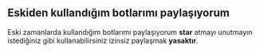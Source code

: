 ## Eskiden kullandığım botlarımı paylaşıyorum

Eski zamanlarda kullandığım botlarımı paylaşıyorum **star** atmayı unutmayın istediğiniz gibi kullanabilirsiniz izinsiz paylaşmak **yasaktır**.

